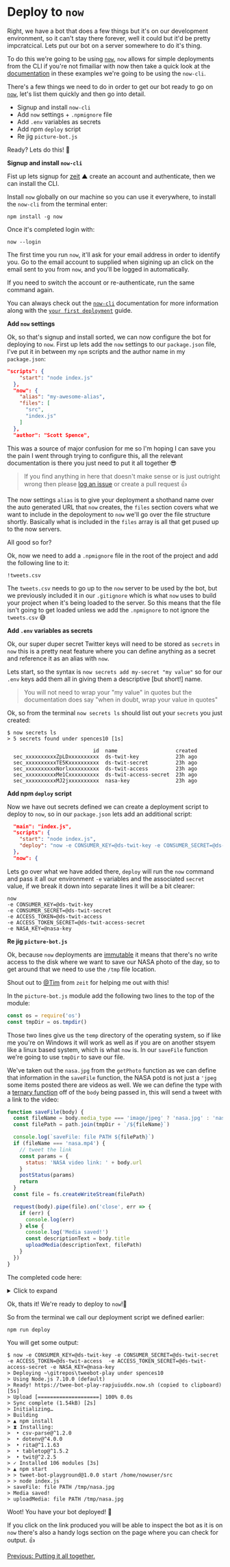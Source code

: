 # Deploy to `now`

Right, we have a bot that does a few things but it's on our development environment, so it can't stay there forever, well it could but it'd be pretty impcratcical. Lets put our bot on a server somewhere to do it's thing.

To do this we're going to be using [`now`][now], `now` allows for simple deployments from the CLI if you're not fimailiar with now then take a quick look at the [documentation][now] in these examples we're going to be using the `now-cli`.

There's a few things we need to do in order to get our bot ready to go on [`now`][now], let's list them quickly and then go into detail.

* Signup and install `now-cli`
* Add `now` settings + `.npmignore` file
* Add `.env` variables as secrets
* Add npm `deploy` script
* Re jig `picture-bot.js`

Ready? Lets do this! 💪

**Signup and install `now-cli`**

Fist up lets signup for [zeit][zeit-login] ▲ create an account and authenticate, then we can install the CLI.

Install `now` globally on our machine so you can use it everywhere, to install the `now-cli` from the terminal enter:

```shell
npm install -g now
```

Once it's completed login with:

```shell
now --login
```

The first time you run `now`, it'll ask for your email address in order to identify you. Go to the email account to supplied when sigining up an click on the email sent to you from `now`, and you'll be logged in automatically.

If you need to switch the account or re-authenticate, run the same command again.

You can always check out the [`now-cli`][now-getting-started-cli] documentation for more information along with the [`your first deployment`][now-first-deploy] guide.

**Add `now` settings**

Ok, so that's signup and install sorted, we can now configure the bot for deploying to `now`. First up lets add the `now` settings to our `package.json` file, I've put it in between my `npm` scripts and the author name in my `package.json`:

```json
"scripts": {
    "start": "node index.js"
  },
  "now": {
    "alias": "my-awesome-alias",
    "files": [
      "src",
      "index.js"
    ]
  },
  "author": "Scott Spence",
```

This was a source of major confusion for me so I'm hoping I can save you the pain I went through trying to configure this, all the relevant documentation is there you just need to put it all together 😎

>If you find anything in here that doesn't make sense or is just outright wrong then please [log an issue][github-issue] or create a pull request 👍

The now settings `alias` is to give your deployment a shothand name over the auto generated URL that `now` creates, the `files` section covers what we want to include in the depoloyment to `now` we'll go over the file structure shortly. Basically what is included in the `files` array is all that get pused up to the now servers.

All good so for?

Ok, now we need to add a `.npmignore` file in the root of the project and add the following line to it:

```shell
!tweets.csv
```

The `tweets.csv` needs to go up to the `now` server to be used by the bot, but we previously included it in our `.gitignore` which is what `now` uses to build your project when it's being loaded to the server. So this means that the file isn't going to get loaded unless we add the `.npmignore` to not ignore the `tweets.csv` 😅

**Add `.env` variables as secrets**

Ok, our super duper secret Twitter keys will need to be stored as `secrets` in `now` this is a pretty neat feature where you can define anything as a secret and reference it as an alias with `now`.

Lets start, so the syntax is `now secrets add my-secret "my value"` so for our `.env` keys add them all in giving them a descriptive [but short!] name.

>You will not need to wrap your "my value" in quotes but the documentation does say "when in doubt, wrap your value in quotes"

Ok, so from the terminal `now secrets ls` should list out your `secrets` you just created:

```shell
$ now secrets ls
> 5 secrets found under spences10 [1s]

                            id  name                   created
  sec_xxxxxxxxxxZpLDxxxxxxxxxx  ds-twit-key            23h ago
  sec_xxxxxxxxxxTE5Kxxxxxxxxxx  ds-twit-secret         23h ago
  sec_xxxxxxxxxxNorlxxxxxxxxxx  ds-twit-access         23h ago
  sec_xxxxxxxxxxMe1Cxxxxxxxxxx  ds-twit-access-secret  23h ago
  sec_xxxxxxxxxxMJ2jxxxxxxxxxx  nasa-key               23h ago
```

**Add npm `deploy` script**

Now we have out secrets defined we can create a deployment script to deploy to `now`, so in our `package.json` lets add an additional script:

```json
  "main": "index.js",
  "scripts": {
    "start": "node index.js",
    "deploy": "now -e CONSUMER_KEY=@ds-twit-key -e CONSUMER_SECRET=@ds-twit-secret -e ACCESS_TOKEN=@ds-twit-access  -e ACCESS_TOKEN_SECRET=@ds-twit-access-secret -e NASA_KEY=@nasa-key"
  },
  "now": {
```

Lets go over what we have added there, `deploy` will run the `now` command and pass it all our environment `-e` variables and the associated `secret` value, if we break it down into separate lines it will be a bit clearer:

```text
now
-e CONSUMER_KEY=@ds-twit-key
-e CONSUMER_SECRET=@ds-twit-secret
-e ACCESS_TOKEN=@ds-twit-access
-e ACCESS_TOKEN_SECRET=@ds-twit-access-secret
-e NASA_KEY=@nasa-key
```

**Re jig `picture-bot.js`**

Ok, because `now` deployments are [immutable][immutable-deployment] it means that there's no write access to the disk where we want to save our NASA photo of the day, so to get around that we need to use the `/tmp` file location.

Shout out to [@Tim][tim] from `zeit` for helping me out with this!

In the `picture-bot.js` module add the following two lines to the top of the module:

```javascript
const os = require('os')
const tmpDir = os.tmpdir()
```

Those two lines give us the `temp` directory of the operating system, so if like me you're on Windows it will work as well as if you are on another stsyem like a linux based system, which is what `now` is. In our `saveFile` function we're going to use `tmpDir` to save our file.

We've taken out the `nasa.jpg` from the `getPhoto` function as we can define that information in the `saveFile` function, the NASA potd is not just a `'jpeg` some items posted there are videos as well. We we can define the type with a [ternary function][ternary] off of the `body` being passed in, this will send a tweet with a link to the video:

```javascript
function saveFile(body) {
  const fileName = body.media_type === 'image/jpeg' ? 'nasa.jpg' : 'nasa.mp4';
  const filePath = path.join(tmpDir + `/${fileName}`)

  console.log(`saveFile: file PATH ${filePath}`)
  if (fileName === 'nasa.mp4') {
    // tweet the link
    const params = {
      status: 'NASA video link: ' + body.url
    }
    postStatus(params)
    return
  }
  const file = fs.createWriteStream(filePath)

  request(body).pipe(file).on('close', err => {
    if (err) {
      console.log(err)
    } else {
      console.log('Media saved!')
      const descriptionText = body.title
      uploadMedia(descriptionText, filePath)
    }
  })
}
```

The completed code here:

<details>
  <summary>Click to expand</summary>

```javascript
const Twit = require('twit')
const request = require('request')
const fs = require('fs')
const config = require('./config')
const path = require('path')

const bot = new Twit(config)

const os = require('os')
const tmpDir = os.tmpdir()

const getPhoto = () => {
  const parameters = {
    url: 'https://api.nasa.gov/planetary/apod',
    qs: {
      api_key: process.env.NASA_KEY
    },
    encoding: 'binary'
  }
  request.get(parameters, (err, respone, body) => {
    body = JSON.parse(body)
    saveFile(body)
  })
}

function saveFile(body) {
  const fileName = body.media_type === 'image/jpeg' ? 'nasa.jpg' : 'nasa.mp4';
  const filePath = path.join(tmpDir + `/${fileName}`)

  console.log(`saveFile: file PATH ${filePath}`)
  if (fileName === 'nasa.mp4') {
    // tweet the link
    const params = {
      status: 'NASA video link: ' + body.url
    }
    postStatus(params)
    return
  }
  const file = fs.createWriteStream(filePath)

  request(body).pipe(file).on('close', err => {
    if (err) {
      console.log(err)
    } else {
      console.log('Media saved!')
      const descriptionText = body.title
      uploadMedia(descriptionText, filePath)
    }
  })
}

function uploadMedia(descriptionText, fileName) {
  console.log(`uploadMedia: file PATH ${fileName}`)
  bot.postMediaChunked({
    file_path: fileName
  }, (err, data, respone) => {
    if (err) {
      console.log(err)
    } else {
      console.log(data)
      const params = {
        status: descriptionText,
        media_ids: data.media_id_string
      }
      postStatus(params)
    }
  })
}

function postStatus(params) {
  bot.post('statuses/update', params, (err, data, respone) => {
    if (err) {
      console.log(err)
    } else {
      console.log('Status posted!')
    }
  })
}

module.exports = getPhoto

```
</details>

Ok, thats it! We're ready to deploy to `now`!🚀

So from the terminal we call our deployment script we defined earlier:

```shell
npm run deploy
```

You will get some output:

```shell
$ now -e CONSUMER_KEY=@ds-twit-key -e CONSUMER_SECRET=@ds-twit-secret -e ACCESS_TOKEN=@ds-twit-access  -e ACCESS_TOKEN_SECRET=@ds-twit-access-secret -e NASA_KEY=@nasa-key
> Deploying ~\gitrepos\tweebot-play under spences10
> Using Node.js 7.10.0 (default)
> Ready! https://twee-bot-play-rapjuiuddx.now.sh (copied to clipboard) [5s]
> Upload [====================] 100% 0.0s
> Sync complete (1.54kB) [2s]
> Initializing…
> Building
> ▲ npm install
> ⧗ Installing:
>  ‣ csv-parse@^1.2.0
>  ‣ dotenv@^4.0.0
>  ‣ rita@^1.1.63
>  ‣ tabletop@^1.5.2
>  ‣ twit@^2.2.5
> ✓ Installed 106 modules [3s]
> ▲ npm start
> > tweet-bot-playground@1.0.0 start /home/nowuser/src
> > node index.js
> saveFile: file PATH /tmp/nasa.jpg
> Media saved!
> uploadMedia: file PATH /tmp/nasa.jpg
```

Woot! You have your bot deployed! 🙌

If you click on the link produced you will be able to inspect the bot as it is on `now` there's also a handy logs section on the page where you can check for output. 👍

[Previous: Putting it all together.](09-putting-it-all-together.md#putting-it-all-together)

<!-- links -->
[zeit-login]: https://zeit.co/login
[now]: https://zeit.co/now
[now-getting-started-cli]: https://zeit.co/docs/getting-started/installing-now#cli-with-npm
[now-first-deploy]: https://zeit.co/docs/getting-started/your-first-deployments#deploying-node
[github-issue]: https://github.com/spences10/twitter-bot-playground/issues/new
[immutable-deployment]: https://blog.codeship.com/immutable-deployments/
[tim]: https://github.com/timneutkens
[ternary]: https://developer.mozilla.org/en/docs/Web/JavaScript/Reference/Operators/Conditional_Operator

